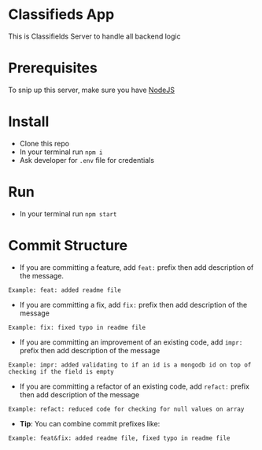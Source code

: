 # Classifieds App

This is Classifields Server to handle all backend logic

# Prerequisites

To snip up this server, make sure you have [NodeJS](https://nodejs.org)

# Install

-   Clone this repo
-   In your terminal run `npm i`
-   Ask developer for `.env` file for credentials

# Run

-   In your terminal run `npm start`

# Commit Structure

-   If you are committing a feature, add `feat:` prefix then add description of the message.

```
Example: feat: added readme file
```

-   If you are committing a fix, add `fix:` prefix then add description of the message

```
Example: fix: fixed typo in readme file
```

-   If you are committing an improvement of an existing code, add `impr:` prefix then add description of the message

```
Example: impr: added validating to if an id is a mongodb id on top of checking if the field is empty
```

-   If you are committing a refactor of an existing code, add `refact:` prefix then add description of the message

```
Example: refact: reduced code for checking for null values on array
```

-   **Tip**: You can combine commit prefixes like:

```
Example: feat&fix: added readme file, fixed typo in readme file
```
